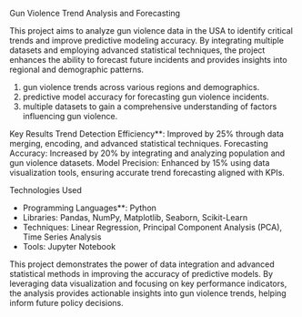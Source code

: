 Gun Violence Trend Analysis and Forecasting

This project aims to analyze gun violence data in the USA to identify critical trends and improve predictive modeling accuracy. By integrating multiple datasets and employing advanced statistical techniques, the project enhances the ability to forecast future incidents and provides insights into regional and demographic patterns.

1. gun violence trends across various regions and demographics.
2. predictive model accuracy for forecasting gun violence incidents.
3. multiple datasets to gain a comprehensive understanding of factors influencing gun violence.

Key Results
Trend Detection Efficiency**: Improved by 25% through data merging, encoding, and advanced statistical techniques.
Forecasting Accuracy: Increased by 20% by integrating and analyzing population and gun violence datasets.
Model Precision: Enhanced by 15% using data visualization tools, ensuring accurate trend forecasting aligned with KPIs.

Technologies Used
- Programming Languages**: Python
- Libraries: Pandas, NumPy, Matplotlib, Seaborn, Scikit-Learn
- Techniques: Linear Regression, Principal Component Analysis (PCA), Time Series Analysis
- Tools: Jupyter Notebook


This project demonstrates the power of data integration and advanced statistical methods in improving the accuracy of predictive models. By leveraging data visualization and focusing on key performance indicators, the analysis provides actionable insights into gun violence trends, helping inform future policy decisions.
